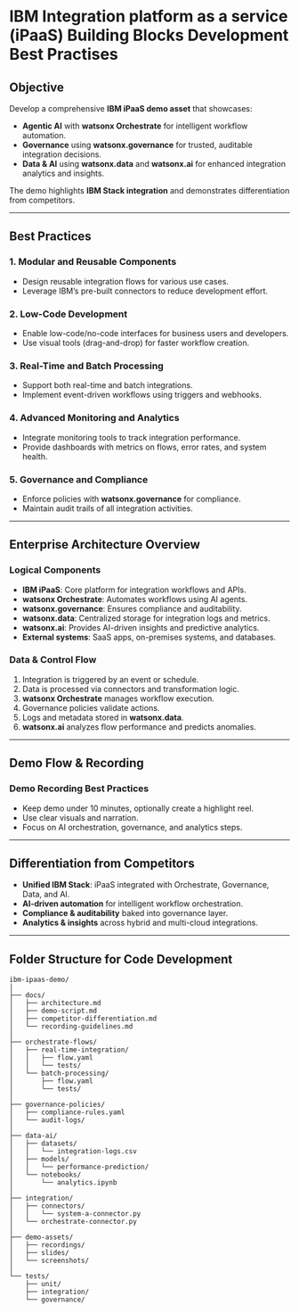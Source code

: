 # IBM Integration platform as a service (iPaaS) Building Blocks Development Best Practises

## Objective

Develop a comprehensive **IBM iPaaS demo asset** that showcases:

- **Agentic AI** with **watsonx Orchestrate** for intelligent workflow automation.
- **Governance** using **watsonx.governance** for trusted, auditable integration decisions.
- **Data & AI** using **watsonx.data** and **watsonx.ai** for enhanced integration analytics and insights.

The demo highlights **IBM Stack integration** and demonstrates differentiation from competitors.

---

## Best Practices

### 1. Modular and Reusable Components
- Design reusable integration flows for various use cases.
- Leverage IBM’s pre-built connectors to reduce development effort.

### 2. Low-Code Development
- Enable low-code/no-code interfaces for business users and developers.
- Use visual tools (drag-and-drop) for faster workflow creation.

### 3. Real-Time and Batch Processing
- Support both real-time and batch integrations.
- Implement event-driven workflows using triggers and webhooks.

### 4. Advanced Monitoring and Analytics
- Integrate monitoring tools to track integration performance.
- Provide dashboards with metrics on flows, error rates, and system health.

### 5. Governance and Compliance
- Enforce policies with **watsonx.governance** for compliance.
- Maintain audit trails of all integration activities.

---

## Enterprise Architecture Overview

### Logical Components
- **IBM iPaaS**: Core platform for integration workflows and APIs.
- **watsonx Orchestrate**: Automates workflows using AI agents.
- **watsonx.governance**: Ensures compliance and auditability.
- **watsonx.data**: Centralized storage for integration logs and metrics.
- **watsonx.ai**: Provides AI-driven insights and predictive analytics.
- **External systems**: SaaS apps, on-premises systems, and databases.

### Data & Control Flow
1. Integration is triggered by an event or schedule.
2. Data is processed via connectors and transformation logic.
3. **watsonx Orchestrate** manages workflow execution.
4. Governance policies validate actions.
5. Logs and metadata stored in **watsonx.data**.
6. **watsonx.ai** analyzes flow performance and predicts anomalies.

---

## Demo Flow & Recording

### Demo Recording Best Practices
- Keep demo under 10 minutes, optionally create a highlight reel.
- Use clear visuals and narration.
- Focus on AI orchestration, governance, and analytics steps.

---

## Differentiation from Competitors
- **Unified IBM Stack**: iPaaS integrated with Orchestrate, Governance, Data, and AI.
- **AI-driven automation** for intelligent workflow orchestration.
- **Compliance & auditability** baked into governance layer.
- **Analytics & insights** across hybrid and multi-cloud integrations.

---

## Folder Structure for Code Development

```plaintext
ibm-ipaas-demo/
│
├── docs/
│   ├── architecture.md
│   ├── demo-script.md
│   ├── competitor-differentiation.md
│   └── recording-guidelines.md
│
├── orchestrate-flows/
│   ├── real-time-integration/
│   │   ├── flow.yaml
│   │   └── tests/
│   └── batch-processing/
│       ├── flow.yaml
│       └── tests/
│
├── governance-policies/
│   ├── compliance-rules.yaml
│   └── audit-logs/
│
├── data-ai/
│   ├── datasets/
│   │   └── integration-logs.csv
│   ├── models/
│   │   └── performance-prediction/
│   └── notebooks/
│       └── analytics.ipynb
│
├── integration/
│   ├── connectors/
│   │   └── system-a-connector.py
│   └── orchestrate-connector.py
│
├── demo-assets/
│   ├── recordings/
│   ├── slides/
│   └── screenshots/
│
└── tests/
    ├── unit/
    ├── integration/
    └── governance/

